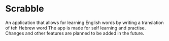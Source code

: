 # Scrabble
An application that allows for learning English words by writing a translation of teh Hebrew word
The app is made for self learning and practise.
Changes and other features are planned to be added in the future.
